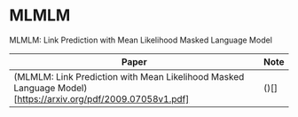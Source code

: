 # MLMLM
MLMLM: Link Prediction with Mean Likelihood Masked Language Model

|  Paper   | Note  |
|  ----  | ----  |
| (MLMLM: Link Prediction with Mean Likelihood Masked Language Model)[https://arxiv.org/pdf/2009.07058v1.pdf]  | ()[] |

